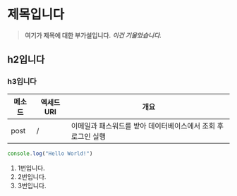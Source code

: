 # 제목입니다
> **여기가 제목에 대한 부가설입니다.** ***이건 기울었습니다.***

## h2입니다

### h3입니다

|메소드|엑세드URI|개요|
|---|-|---------------------------------------------------|
|post|/|이메일과 패스워드를 받아 데이터베이스에서 조회 후 로그인 실행|

```javascript
console.log("Hello World!")
```

1. 1번입니다.
2. 2번입니다.
5. 3번입니다.
